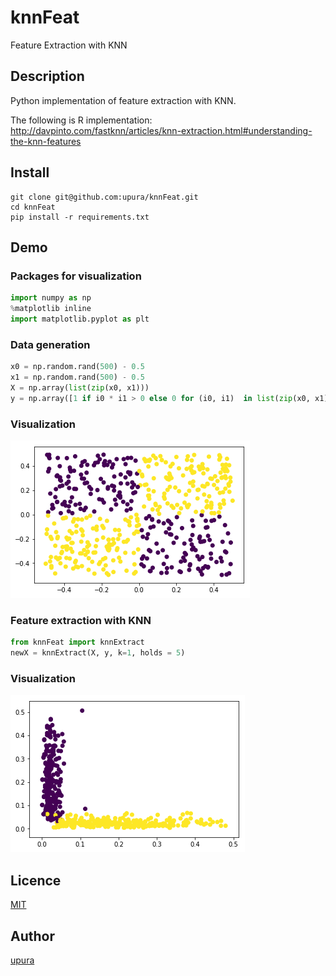 knnFeat
====

Feature Extraction with KNN

## Description
Python implementation of feature extraction with KNN.  

The following is R implementation:  
http://davpinto.com/fastknn/articles/knn-extraction.html#understanding-the-knn-features

## Install
```
git clone git@github.com:upura/knnFeat.git
cd knnFeat
pip install -r requirements.txt
```

## Demo
### Packages for visualization
```python
import numpy as np
%matplotlib inline
import matplotlib.pyplot as plt
```

### Data generation
```python
x0 = np.random.rand(500) - 0.5
x1 = np.random.rand(500) - 0.5
X = np.array(list(zip(x0, x1)))
y = np.array([1 if i0 * i1 > 0 else 0 for (i0, i1)  in list(zip(x0, x1))])
```

### Visualization
<img src='img/before.png'>

### Feature extraction with KNN
```python
from knnFeat import knnExtract
newX = knnExtract(X, y, k=1, holds = 5)
```

### Visualization
<img src='img/after.png'>

## Licence

[MIT](https://github.com/tcnksm/tool/blob/master/LICENCE)

## Author

[upura](https://github.com/upura)
